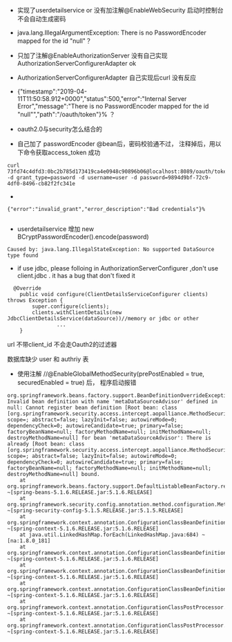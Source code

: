 
-  实现了userdetailservice or 没有加注解@EnableWebSecurity  启动时控制台不会自动生成密码

- java.lang.IllegalArgumentException: There is no PasswordEncoder mapped for the id "null"？


- 只加了注解@EnableAuthorizationServer 没有自己实现AuthorizationServerConfigurerAdapter ok
- AuthorizationServerConfigurerAdapter 自己实现后curl 没有反应
- {"timestamp":"2019-04-11T11:50:58.912+0000","status":500,"error":"Internal Server Error","message":"There is no PasswordEncoder mapped for the id \"null\"","path":"/oauth/token"}% ？


- oauth2.0与security怎么结合的


- 自己加了 passwordEncoder @bean后，密码校验通不过， 注释掉后，用以下命令获取access_token 成功
```
curl 73fd74c4dfd3:0bc2b785d173419ca4e0948c90896b06@localhost:8089/oauth/token -d grant_type=password -d username=user -d password=9894d9bf-72c9-4df0-8496-cb82f2fc341e
```
- 
```
{"error":"invalid_grant","error_description":"Bad credentials"}%   
  
```
- userdetailservice 增加 new BCryptPasswordEncoder().encode(password)

```
Caused by: java.lang.IllegalStateException: No supported DataSource type found
```

- if use jdbc, please folloing in AuthorizationServerConfigurer ,don't use client.jdbc . it has a bug that don't fixed it
```
  @Override
    public void configure(ClientDetailsServiceConfigurer clients) throws Exception {
        super.configure(clients);
        clients.withClientDetails(new JdbcClientDetailsService(dataSource))//memory or jdbc or other
                ...
    }

```

url 不带client_id 不会走Oauth2的过滤器

数据库缺少 user 和 authriy 表

- 使用注解 //@EnableGlobalMethodSecurity(prePostEnabled = true, securedEnabled = true) 后， 程序启动报错

```
org.springframework.beans.factory.support.BeanDefinitionOverrideException: Invalid bean definition with name 'metaDataSourceAdvisor' defined in null: Cannot register bean definition [Root bean: class [org.springframework.security.access.intercept.aopalliance.MethodSecurityMetadataSourceAdvisor]; scope=; abstract=false; lazyInit=false; autowireMode=0; dependencyCheck=0; autowireCandidate=true; primary=false; factoryBeanName=null; factoryMethodName=null; initMethodName=null; destroyMethodName=null] for bean 'metaDataSourceAdvisor': There is already [Root bean: class [org.springframework.security.access.intercept.aopalliance.MethodSecurityMetadataSourceAdvisor]; scope=; abstract=false; lazyInit=false; autowireMode=0; dependencyCheck=0; autowireCandidate=true; primary=false; factoryBeanName=null; factoryMethodName=null; initMethodName=null; destroyMethodName=null] bound.
	at org.springframework.beans.factory.support.DefaultListableBeanFactory.registerBeanDefinition(DefaultListableBeanFactory.java:897) ~[spring-beans-5.1.6.RELEASE.jar:5.1.6.RELEASE]
	at org.springframework.security.config.annotation.method.configuration.MethodSecurityMetadataSourceAdvisorRegistrar.registerBeanDefinitions(MethodSecurityMetadataSourceAdvisorRegistrar.java:59) ~[spring-security-config-5.1.5.RELEASE.jar:5.1.5.RELEASE]
	at org.springframework.context.annotation.ConfigurationClassBeanDefinitionReader.lambda$loadBeanDefinitionsFromRegistrars$1(ConfigurationClassBeanDefinitionReader.java:364) ~[spring-context-5.1.6.RELEASE.jar:5.1.6.RELEASE]
	at java.util.LinkedHashMap.forEach(LinkedHashMap.java:684) ~[na:1.8.0_181]
	at org.springframework.context.annotation.ConfigurationClassBeanDefinitionReader.loadBeanDefinitionsFromRegistrars(ConfigurationClassBeanDefinitionReader.java:363) ~[spring-context-5.1.6.RELEASE.jar:5.1.6.RELEASE]
	at org.springframework.context.annotation.ConfigurationClassBeanDefinitionReader.loadBeanDefinitionsForConfigurationClass(ConfigurationClassBeanDefinitionReader.java:145) ~[spring-context-5.1.6.RELEASE.jar:5.1.6.RELEASE]
	at org.springframework.context.annotation.ConfigurationClassBeanDefinitionReader.loadBeanDefinitions(ConfigurationClassBeanDefinitionReader.java:117) ~[spring-context-5.1.6.RELEASE.jar:5.1.6.RELEASE]
	at org.springframework.context.annotation.ConfigurationClassPostProcessor.processConfigBeanDefinitions(ConfigurationClassPostProcessor.java:327) ~[spring-context-5.1.6.RELEASE.jar:5.1.6.RELEASE]
	at org.springframework.context.annotation.ConfigurationClassPostProcessor.postProcessBeanDefinitionRegistry(ConfigurationClassPostProcessor.java:232) ~[spring-context-5.1.6.RELEASE.jar:5.1.6.RELEASE]

```

